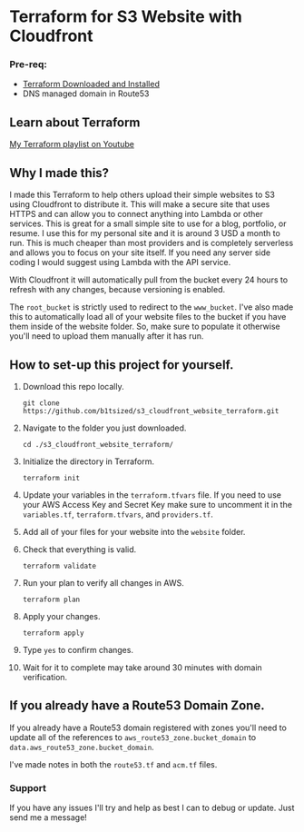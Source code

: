 # Terraform for S3 Website with Cloudfront

### Pre-req:

  * [Terraform Downloaded and Installed](https://www.terraform.io/downloads.html)
  * DNS managed domain in Route53

## Learn about Terraform

[My Terraform playlist on Youtube](https://youtube.com/playlist?list=PLGWu201K4_lgCRK-SxW_EpvOc8GLY77U3)

## Why I made this?

I made this Terraform to help others upload their simple websites to S3 using Cloudfront to distribute it. This will make a secure site that uses HTTPS and can allow you to connect anything into Lambda or other services. This is great for a small simple site to use for a blog, portfolio, or resume. I use this for my personal site and it is around 3 USD a month to run. This is much cheaper than most providers and is completely serverless and allows you to focus on your site itself. If you need any server side coding I would suggest using Lambda with the API service.

With Cloudfront it will automatically pull from the bucket every 24 hours to refresh with any changes, because versioning is enabled.

The `root_bucket` is strictly used to redirect to the `www_bucket`. I've also made this to automatically load all of your website files to the bucket if you have them inside of the website folder. So, make sure to populate it otherwise you'll need to upload them manually after it has run.

## How to set-up this project for yourself.

1. Download this repo locally.

    `git clone https://github.com/b1tsized/s3_cloudfront_website_terraform.git`

2. Navigate to the folder you just downloaded.

    `cd ./s3_cloudfront_website_terraform/`

3. Initialize the directory in Terraform.

    `terraform init`

4. Update your variables in the `terraform.tfvars` file. If you need to use your AWS Access Key and Secret Key make sure to uncomment it in the `variables.tf`, `terraform.tfvars`, and `providers.tf`.

5. Add all of your files for your website into the `website` folder.

6. Check that everything is valid.

    `terraform validate`

7. Run your plan to verify all changes in AWS.

    `terraform plan`

8. Apply your changes.

    `terraform apply`

9. Type `yes` to confirm changes.

10. Wait for it to complete may take around 30 minutes with domain verification.

## If you already have a Route53 Domain Zone.

If you already have a Route53 domain registered with zones you'll need to update all of the references to `aws_route53_zone.bucket_domain` to `data.aws_route53_zone.bucket_domain`. 

I've made notes in both the `route53.tf` and `acm.tf` files.

### Support

If you have any issues I'll try and help as best I can to debug or update. Just send me a message!
